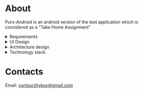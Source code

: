 # About

Purs-Android is an android version of the test application which is concidered as a "Take Home Assignment"
<details>
  <summary>Requirements</summary>

# Requirements
## Data Layer

### Connection
- The application must have connection to the internet to retrieve the working hours
- If no connection, the error should be displayed notifying user that he has no connection to the internet
- If connection lost during request, the error should be displayed notifying a user that connection to the endpoint failed
- If there is no connection or the connection is lost while retrieving data from a remote computer, the cached data, if any, should be displayed

### Cache
- When application successfully retrieved the data from remote that data should be persisted on the device for further usage if needed
- Every time user opens application the cache should be updated in order to keep data fresh

### Data format
#### Cloud
The JSON structure contains location structure so the DTO for **location** should be created with the following fields
- Location name – _String_
- List of working days – _Collection_

The **working day** structure should contain the following fields:
- Day of week – _String_
- Start local time – _String_
- End local time  – _String_

#### Cache
The cached structure should be similar to the cloud. There should be 2 entities: **location** and **working hours**. The location structure should contain location id which can be an integer, and the location name which is the String.

Location
- `LocationId` – _Int_
- `LocationName` – _String_

Working hours
- `WorkDayName` – _String_
- `StartTime` – _String_
- `EndTime` – _String_
- `LocationId` – _Int_ (a foreign key pointing  a location associated with it)

## Business requirements
### General statements
- The main use of this application is to show the user the operating hours of a specific business point (location).
- The user may open application with or without internet in the local country and the application should display information for the working hours for a specific business (location)
- User should be able to see if the location is open now, or closed, or closes within an hour
- Different labels should be displayed for different edge cases:
  - _"Open until {time}"_ – if the location is opened when user is viewing information
  - _"Open until {time}, reopens {next time}"_ – if the location is open now, but it may be closed within an hour
  - _"Opens again {next time}"_ – if the location is closed but will be opened in less than 24 hours
  - _"Opens {day} {time}"_ – if the location is closed and will not be opened in 24 hours
- The color indicator should be present on the location info
  - If the location is opened             – 🟢
  - If the location closes within an hour – 🟡
  - If the location is closed             – 🔴
- The time format should be the local either **24h** or **12h**

### Data format
- All operation hours should be grouped in one day. This means that if JSON file contains same day name but different hours of work they have to be displayed in one row.\
__For example__, instead of displaying:\
_Monday: 10am-12pm_\
_Monday: 5pm-9pm_\
The application should display:
_Monday: 10am-12pm, 5pm-9pm_
 
### Edge Cases
#### Single time per day
If there is only one time slot for the day the only one time segment should be displayed:
```json
{
  "day_of_week": "MON",
  "start_local_time": "09:00:00",
  "end_local_time": "17:00:00"
}
```
 
#### Multiple Time Segments per Day
If the JSON structure contains more than 1 section for the same date the time slots should be combined and should be displayed in a single section:
```json
{
  "day_of_week": "MON",
  "start_local_time": "09:00:00",
  "end_local_time": "12:00:00"
},
{
  "day_of_week": "MON",
  "start_local_time": "13:00:00",
  "end_local_time": "17:00:00"
}
```
For the example above the:
_Monday: 9am-12pm, 1pm-5pm_ should be displayed
 
#### Late-Night Hours
- Open Until Midnight
```json
{
  "day_of_week": "MON",
  "start_local_time": "09:00:00",
  "end_local_time": "24:00:00"
}
```
This JSON should be converted to "Open until midnight"
- Open Until Early Morning
Open until early morning means that the location opens one day and continues to operate at night the next day. The JSON would looks the following way:
```json
{
  "day_of_week": "MON",
  "start_local_time": "09:00:00",
  "end_local_time": "24:00:00"
},
{
  "day_of_week": "TUE",
  "start_local_time": "00:00:00",
  "end_local_time": "02:00:00"
}
```
> [!NOTE]  
> This case only works if the work time is continuous, that is, there is no break between the end of one day's work and the start of another day. In this case 2am time belongs to Monday and it counts that Tuesday is not working day and should be displayed as closed the whole day unless no other working hours for this particular day.
 
#### Open 24 hours
The location may be opened 24 hours for the day if `start_local_date` is 00:00 and the `end_local_date` is 24:00. The "Open 24 hours" has to be displayed.
```json
{
  "day_of_week": "MON",
  "start_local_time": "00:00:00",
  "end_local_time": "24:00:00"
}
```
 
#### Closed Entire Day
```json
{
  "day_of_week": "MON",
  "start_local_time": "00:00:00",
  "end_local_time": "00:00:00"
}
```
</details>

<details>
  <summary> UI Design </summary>

# UI Design
The primary source of design requirements is the [Figma document](https://www.figma.com/file/5BXJxCRmeOCeWyW9D0ivc7/Mobile-Take-home?type=design&node-id=0%3A1&mode=design&t=esTJOvM76vo0a121-1)
### Background
The background of application screen is the [image](https://lh3.googleusercontent.com/p/AF1QipNvaaR6eoBC7I48N_-ROU30qsi_h2Sf5eQRxWtr=s1360-w1360-h1020). There is no specific requirements, so it can either be used as asset or may be downloaded for user.
#### Decision:
In order to reduce the load on the network and avoid unnecessary calls to the network, it would be better to use an image as an asset croped for different screen sizes.

### Location selection
In the example JSON structure the only one location is available, but to make things more flexible and scalable it would be better if we would open selection screen in case of multiple location available. So the logic should be the following:
- If there is only one location in the structure, then a screen with details by working hours immediately opens.
- If there is multiple locations the selection screen should be displayed.
- If no location received the dialog should appear to notify user about the failure

### Location screen
Components:
- Title: The title is the location name. Should have the `Title 1` style. Aligned to the top of parent and stretched to the width of screen.
- Working hours dropdown menu.
    - Aligned to the bottom of Title.
    - Displayes "Open ..." label based on the [requirements](https://github.com/yuriisurzhykov/Purs-Android/tree/003-create-a-detailed-description-for-ui-layer?tab=readme-ov-file#general-statements)
    - Color bullet indicator to visualise the current status of location
    - "See more hours" label to hint the user that more hours available to see

### Working hours selection
- When user clicks the dropdown menu the previous content should remain unchanged but menu must drops down.
- Working days should be aligned the following way:
    - Name of the day aligned to the right
    - Hours aligned to the left. If more than one time slot available for the day, it should appear right under the first time occurence.
- It's better to animate dropdown effect to make the UI smooth
## User flow
1. App Launch:
The app starts, and the user sees a loading screen or the main screen.
2. Location Selection Screen:
After loading, the user is presented with a screen to select a location from a list of available locations.
3. Location Selection:
The user selects a location from the list.
Upon selection, the app navigates to the detailed working hours screen for the chosen location.
4. Working Hours Screen:
On this screen, the user sees the location name and its working hours.
The user can navigate back to the location selection screen to choose another location.
### Visualization of User Flow
<img src="https://github.com/yuriisurzhykov/Purs-Android/assets/44873047/0359dacb-0c88-4239-b2d3-f2b75f3355ed" alt="drawing" width="350"/>

### Location selection screen
#### UI Elements
- Navigation Bar/App Bar with the title "Select Location".
- List of locations (List in SwiftUI, LazyColumn in Jetpack Compose).
- Loading indicator (ProgressView in SwiftUI, CircularProgressIndicator in Jetpack Compose) while data is being loaded.
- Each list item should be styled as a card (CardView) with the location name and an arrow indicating navigation to the detail screen.
#### Actions
When a list item is tapped, the app navigates to the detailed working hours screen for the selected location.
</details>

<details>
  <summary>Architecture design</summary>
  
# Architecture design
## Multimodule Structure
A multimodule architecture allows splitting the project into independent modules, improving maintainability, testability, and build speed. The proposed structure:
- **core:** This module contains abstract components such as dispatchers, mapper interfaces and everything that can be shared between different modules.
- **app:** The main application module that ties together all other modules.
- **data:** The module for managing data (cloud and cache).
- **domain:** The module for business logic and use cases.
- **presentation:** The module for UI and ViewModel.
## Module Structure
### app Module
The main entry point of the application.
Dependencies on other modules (data, domain, presentation).
Dagger Hilt configurations for dependency injection.
### data Module
Submodules:
- **cloud:** Handling network requests (Ktor or Retrofit).
- **cache:** Handling database operations (Room).
- **Repository:** Combining data from cloud and cache.

### domain Module
#### Use cases 
Business logic and data formatting
- Use case to build proper workdays list
- Use case to format date and time
- Use case to build current working day details (have to be triggered every minute to keep the current information up to date for the user)

#### Entities 
Business data models.

Business layour have to contain 3 structures:
- `Location`
    - _Location name_
    - _List of workdays_ (always 7 items length)
- `WorkDay`
    - _WorkingHour_ (might be a list of strings or Empty if no working hours fetched from cloud for the day)
- `CurrentWorkDay`
    - _Open status_: { OpenUntil(time), ClosesWithinHour(next open time), ClosedOpensNextDay(open time), Closed(next open day, next open hours) }

### presentation Module
- ViewModel: Managing UI state.
- UI: User interface components (SwiftUI for iOS and Jetpack Compose for Android).

</details>

<details>
  <summary> Technology stack </summary>
  
# Technology stack
## Fetching data from cloud
The application must talk to the server to receive location details. The most advanced libraries for working with the network are:
- [Ktor](https://ktor.io/docs/client-create-multiplatform-application.html)
- [Retrofit](https://square.github.io/retrofit/)

When choosing between these two libraries, preference is given to `Retrofit` due to its simplicity and ease of configuration in a native android project.

## Data persistence
For data persistence there are a bunch of libraries either SQL or NoSQL. The most popular libaries for data persistence for native android application are the following:
- [Room](https://developer.android.com/training/data-storage/room) – Library built on top of SQLite 
- [Realm](https://www.mongodb.com/docs/atlas/device-sdks/sdk/kotlin/install/#std-label-kotlin-install-android) – NoSQL database
- [SqlDelight](https://github.com/cashapp/sqldelight)

Choosing between these libraries the easiest and the fast-to-implement solution would be Android Room so the **decision** is to take `Android Room` to cache the cloud data

## Concurrency
Taking into account that the Application is an Android app which will be written fully in Kotlin, [Kotlin Coroutines](https://kotlinlang.org/docs/coroutines-overview.html) will be used for the concurrency.

## UI Framework
The requirements for the application is to write UI using [Jetpack Compose](https://developer.android.com/develop/ui/compose/documentation) so the `Compose` will be used for the UI part of application.
</details>

# Contacts
Email: yuriisurzhykov@gmail.com
